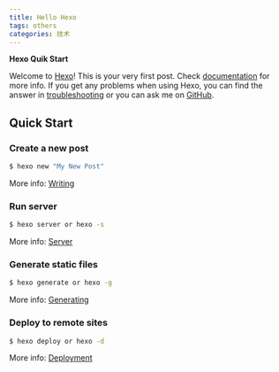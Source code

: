 ```yaml
---
title: Hello Hexo
tags: others
categories: 技术
---
```


**Hexo Quik Start**

<!-- more -->

Welcome to [Hexo](https://hexo.io/)! This is your very first post. Check [documentation](https://hexo.io/docs/) for more info. If you get any problems when using Hexo, you can find the answer in [troubleshooting](https://hexo.io/docs/troubleshooting.html) or you can ask me on [GitHub](https://github.com/hexojs/hexo/issues).

## Quick Start

### Create a new post

``` bash
$ hexo new "My New Post"
```

More info: [Writing](https://hexo.io/docs/writing.html)

### Run server

``` bash
$ hexo server or hexo -s
```

More info: [Server](https://hexo.io/docs/server.html)

### Generate static files

``` bash
$ hexo generate or hexo -g
```

More info: [Generating](https://hexo.io/docs/generating.html)

### Deploy to remote sites

``` bash
$ hexo deploy or hexo -d
```

More info: [Deployment](https://hexo.io/docs/deployment.html)
